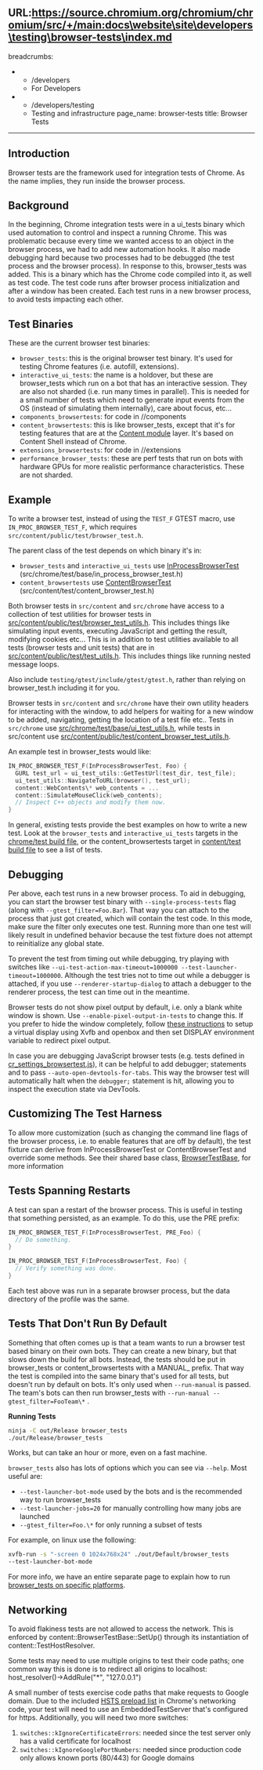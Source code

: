 URL:https://source.chromium.org/chromium/chromium/src/+/main:docs\website\site\developers\testing\browser-tests\index.md
---
breadcrumbs:
- - /developers
  - For Developers
- - /developers/testing
  - Testing and infrastructure
page_name: browser-tests
title: Browser Tests
---

## Introduction

Browser tests are the framework used for integration tests of Chrome. As the
name implies, they run inside the browser process.

## Background

In the beginning, Chrome integration tests were in a ui_tests binary which used
automation to control and inspect a running Chrome. This was problematic because
every time we wanted access to an object in the browser process, we had to add
new automation hooks. It also made debugging hard because two processes had to
be debugged (the test process and the browser process). In response to this,
browser_tests was added. This is a binary which has the Chrome code compiled
into it, as well as test code. The test code runs after browser process
initialization and after a window has been created. Each test runs in a new
browser process, to avoid tests impacting each other.

## Test Binaries

These are the current browser test binaries:

*   `browser_tests`: this is the original browser test binary. It's used
            for testing Chrome features (i.e. autofill, extensions).
*   `interactive_ui_tests`: the name is a holdover, but these are
            browser_tests which run on a bot that has an interactive session.
            They are also not sharded (i.e. run many times in parallel). This is
            needed for a small number of tests which need to generate input
            events from the OS (instead of simulating them internally), care
            about focus, etc...
*   `components_browsertests`: for code in //components
*   `content_browsertests`: this is like browser_tests, except that it's
            for testing features that are at the [Content
            module](/developers/content-module) layer. It's based on Content
            Shell instead of Chrome.
*   `extensions_browsertests`: for code in //extensions
*   `performance_browser_tests`: these are perf tests that run on bots
            with hardware GPUs for more realistic performance characteristics.
            These are not sharded.

## Example

To write a browser test, instead of using the `TEST_F` GTEST macro, use
`IN_PROC_BROWSER_TEST_F`, which requires `src/content/public/test/browser_test.h`.

The parent class of the test depends on which binary it's in:

*   `browser_tests` and `interactive_ui_tests` use
            [InProcessBrowserTest](http://src.chromium.org/viewvc/chrome/trunk/src/chrome/test/base/in_process_browser_test.h?revision=HEAD&view=markup)
            (src/chrome/test/base/in_process_browser_test.h)
*   `content_browsertests` use
            [ContentBrowserTest](http://src.chromium.org/viewvc/chrome/trunk/src/content/test/content_browser_test.h?view=markup)
            (src/content/test/content_browser_test.h)

Both browser tests in `src/content` and `src/chrome` have access to a collection of
test utilities for browser tests in
[src/content/public/test/browser_test_utils.h](https://cs.chromium.org/chromium/src/content/public/test/browser_test_utils.h).
This includes things like simulating input events, executing JavaScript and
getting the result, modifying cookies etc... This is in addition to test
utilities available to all tests (browser tests and unit tests) that are in
[src/content/public/test/test_utils.h](https://cs.chromium.org/chromium/src/content/public/test/test_utils.h).
This includes things like running nested message loops.

Also include `testing/gtest/include/gtest/gtest.h`, rather than relying on
browser_test.h including it for you.

Browser tests in `src/content` and `src/chrome` have their own utility headers for
interacting with the window, to add helpers for waiting for a new window to be
added, navigating, getting the location of a test file etc.. Tests in `src/chrome`
use
[src/chrome/test/base/ui_test_utils.h](https://cs.chromium.org/chromium/src/chrome/test/base/ui_test_utils.h),
while tests in src/content use
[src/content/public/test/content_browser_test_utils.h](https://cs.chromium.org/chromium/src/content/public/test/content_browser_test_utils.h).

An example test in browser_tests would like:

```c++
IN_PROC_BROWSER_TEST_F(InProcessBrowserTest, Foo) {
  GURL test_url = ui_test_utils::GetTestUrl(test_dir, test_file);
  ui_test_utils::NavigateToURL(browser(), test_url);
  content::WebContents\* web_contents = ...
  content::SimulateMouseClick(web_contents);
  // Inspect C++ objects and modify them now.
}
```

In general, existing tests provide the best examples on how to write a new test.
Look at the `browser_tests` and `interactive_ui_tests` targets in the [chrome/test
build
file](https://chromium.googlesource.com/chromium/src/+/HEAD/chrome/test/BUILD.gn),
or the content_browsertests target in [content/test build
file](https://chromium.googlesource.com/chromium/src/+/HEAD/content/test/BUILD.gn)
to see a list of tests.

## Debugging

Per above, each test runs in a new browser process. To aid in debugging, you can
start the browser test binary with `--single-process-tests` flag (along with
`--gtest_filter=Foo.Bar`). That way you can attach to the process that just got
created, which will contain the test code. In this mode, make sure the filter
only executes one test. Running more than one test will likely result in
undefined behavior because the test fixture does not attempt to reinitialize any
global state.

To prevent the test from timing out while debugging, try playing with switches
like `--ui-test-action-max-timeout=1000000 --test-launcher-timeout=1000000`.
Although the test tries not to time out while a debugger is attached, if you use
`--renderer-startup-dialog` to attach a debugger to the renderer process, the test
can time out in the meantime.

Browser tests do not show pixel output by default, i.e. only a blank white
window is shown. Use `--enable-pixel-output-in-tests` to change this. If you
prefer to hide the window completely, follow [these
instructions](https://chromium.googlesource.com/chromium/src/+/main/docs/linux/debugging.md#to-replicate-window-manager-setup-on-the-bots)
to setup a virtual display using Xvfb and openbox and then set DISPLAY
environment variable to redirect pixel output.

In case you are debugging JavaScript browser tests (e.g. tests defined in
[cr_settings_browsertest.js](https://source.chromium.org/chromium/chromium/src/+/HEAD:chrome/test/data/webui/settings/cr_settings_browsertest.js)),
it can be helpful to add debugger; statements and to pass
`--auto-open-devtools-for-tabs`. This way the browser test will automatically halt
when the `debugger;` statement is hit, allowing you to inspect the execution state
via DevTools.

## Customizing The Test Harness

To allow more customization (such as changing the command line flags of the
browser process, i.e. to enable features that are off by default), the test
fixture can derive from InProcessBrowserTest or ContentBrowserTest and override
some methods. See their shared base class,
[BrowserTestBase](https://chromium.googlesource.com/chromium/src/+/HEAD/content/public/test/browser_test_base.h),
for more information

## Tests Spanning Restarts

A test can span a restart of the browser process. This is useful in testing that
something persisted, as an example. To do this, use the PRE prefix:

```c++
IN_PROC_BROWSER_TEST_F(InProcessBrowserTest, PRE_Foo) {
  // Do something.
}
```

```c++
IN_PROC_BROWSER_TEST_F(InProcessBrowserTest, Foo) {
  // Verify something was done.
}
```

Each test above was run in a separate browser process, but the data directory of
the profile was the same.

## Tests That Don't Run By Default

Something that often comes up is that a team wants to run a browser test based
binary on their own bots. They can create a new binary, but that slows down the
build for all bots. Instead, the tests should be put in browser_tests or
content_browsertests with a MANUAL_ prefix. That way the test is compiled into
the same binary that's used for all tests, but doesn't run by default on bots.
It's only used when `--run-manual` is passed. The team's bots can then run
browser_tests with `--run-manual --gtest_filter=FooTeam\*` .

**Running Tests**

```bash
ninja -C out/Release browser_tests
./out/Release/browser_tests
```

Works, but can take an hour or more, even on a fast machine.

`browser_tests` also has lots of options which you can see via `--help`. Most useful
are:

*   `--test-launcher-bot-mode` used by the bots and is the recommended way to run
browser_tests
*   `--test-launcher-jobs=20` for manually controlling how many jobs are launched
*   `--gtest_filter=Foo.\*` for only running a subset of tests

For example, on linux use the following:

```bash
xvfb-run -s "-screen 0 1024x768x24" ./out/Default/browser_tests
--test-launcher-bot-mode
```

For more info, we have an entire separate page to explain how to run
[browser_tests on specific
platforms](/developers/testing/running-tests#TOC-Running-basic-tests).

## Networking

To avoid flakiness tests are not allowed to access the network. This is enforced
by content::BrowserTestBase::SetUp() through its instantiation of
content::TestHostResolver.

Some tests may need to use multiple origins to test their code paths; one common
way this is done is to redirect all origins to localhost:
host_resolver()-&gt;AddRule("\*", "127.0.0.1")

A small number of tests exercise code paths that make requests to Google domain.
Due to the included [HSTS preload list](https://hstspreload.org/) in Chrome's
networking code, your test will need to use an EmbeddedTestServer that's
configured for https. Additionally, you will need two more switches:

1.  `switches::kIgnoreCertificateErrors`: needed since the test server
            only has a valid certificate for localhost
2.  `switches::kIgnoreGooglePortNumbers`: needed since production code
            only allows known ports (80/443) for Google domains
